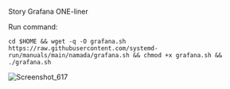 Story Grafana ONE-liner

Run command: 

```
cd $HOME && wget -q -O grafana.sh https://raw.githubusercontent.com/systemd-run/manuals/main/namada/grafana.sh && chmod +x grafana.sh && ./grafana.sh
```

![Screenshot_617](https://github.com/user-attachments/assets/3e1bcfb5-f86d-46e1-a654-9a00dca2db22)
